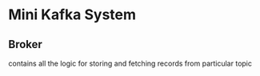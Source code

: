 # Mini Kafka System

## Broker
contains all the logic for storing and fetching records from particular topic
